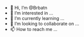 - 👋 Hi, I’m @Brbatn
- 👀 I’m interested in ...
- 🌱 I’m currently learning ...
- 💞️ I’m looking to collaborate on ...
- 📫 How to reach me ...

<!---
Brbatn/Brbatn is a ✨ special ✨ repository because its `README.md` (this file) appears on your GitHub profile.
You can click the Preview link to take a look at your changes.
--->
